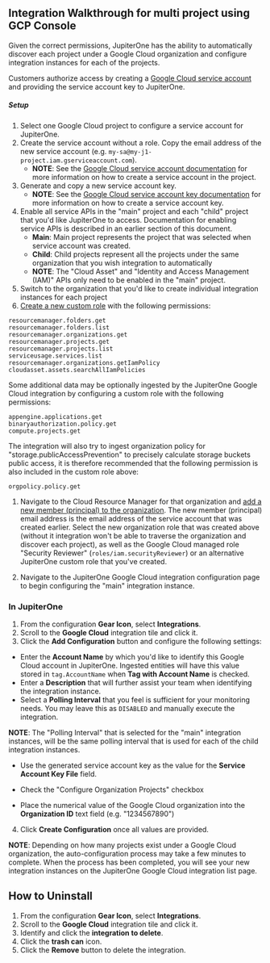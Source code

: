 ## Integration Walkthrough for multi project using GCP Console

Given the correct permissions, JupiterOne has the ability to automatically
discover each project under a Google Cloud organization and configure
integration instances for each of the projects.

Customers authorize access by creating a
[Google Cloud service account](https://cloud.google.com/iam/docs/creating-managing-service-accounts)
and providing the service account key to JupiterOne.

##### Setup

1. Select one Google Cloud project to configure a service account for
   JupiterOne.
1. Create the service account without a role. Copy the email address of the new
   service account (e.g. `my-sa@my-j1-project.iam.gserviceaccount.com`).
   - **NOTE**: See the
     [Google Cloud service account documentation](https://cloud.google.com/iam/docs/creating-managing-service-accounts#creating)
     for more information on how to create a service account in the project.
1. Generate and copy a new service account key.
   - **NOTE**: See the
     [Google Cloud service account key documentation](https://cloud.google.com/iam/docs/creating-managing-service-account-keys#creating_service_account_keys)
     for more information on how to create a service account key.
1. Enable all service APIs in the "main" project and each "child" project that
   you'd like JupiterOne to access. Documentation for enabling service APIs is
   described in an earlier section of this document.
   - **Main**: Main project represents the project that was selected when
     service account was created.
   - **Child**: Child projects represent all the projects under the same
     organization that you wish integration to automatically
   - **NOTE**: The "Cloud Asset" and "Identity and Access Management (IAM)" APIs
     only need to be enabled in the "main" project.
1. Switch to the organization that you'd like to create individual integration
   instances for each project
1. [Create a new custom role](https://cloud.google.com/iam/docs/creating-custom-roles)
   with the following permissions:

```
resourcemanager.folders.get
resourcemanager.folders.list
resourcemanager.organizations.get
resourcemanager.projects.get
resourcemanager.projects.list
serviceusage.services.list
resourcemanager.organizations.getIamPolicy
cloudasset.assets.searchAllIamPolicies
```

Some additional data may be optionally ingested by the JupiterOne Google Cloud
integration by configuring a custom role with the following permissions:

```
appengine.applications.get
binaryauthorization.policy.get
compute.projects.get
```

The integration will also try to ingest organization policy for
"storage.publicAccessPrevention" to precisely calculate storage buckets public
access, it is therefore recommended that the following permission is also
included in the custom role above:

```
orgpolicy.policy.get
```

1. Navigate to the Cloud Resource Manager for that organization and
   [add a new member (principal) to the organization](https://cloud.google.com/resource-manager/docs/access-control-org#grant-access).
   The new member (principal) email address is the email address of the service
   account that was created earlier. Select the new organization role that was
   created above (without it integration won't be able to traverse the
   organization and discover each project), as well as the Google Cloud managed
   role "Security Reviewer" (`roles/iam.securityReviewer`) or an alternative
   JupiterOne custom role that you've created.

2. Navigate to the JupiterOne Google Cloud integration configuration page to
   begin configuring the "main" integration instance.

### In JupiterOne

1. From the configuration **Gear Icon**, select **Integrations**.
2. Scroll to the **Google Cloud** integration tile and click it.
3. Click the **Add Configuration** button and configure the following settings:

- Enter the **Account Name** by which you'd like to identify this Google Cloud
  account in JupiterOne. Ingested entities will have this value stored in
  `tag.AccountName` when **Tag with Account Name** is checked.
- Enter a **Description** that will further assist your team when identifying
  the integration instance.
- Select a **Polling Interval** that you feel is sufficient for your monitoring
  needs. You may leave this as `DISABLED` and manually execute the integration.

**NOTE**: The "Polling Interval" that is selected for the "main" integration
instances, will be the same polling interval that is used for each of the child
integration instances.

- Use the generated service account key as the value for the **Service Account
  Key File** field.

- Check the "Configure Organization Projects" checkbox
- Place the numerical value of the Google Cloud organization into the
  **Organization ID** text field (e.g. "1234567890")

4. Click **Create Configuration** once all values are provided.

**NOTE**: Depending on how many projects exist under a Google Cloud
organization, the auto-configuration process may take a few minutes to complete.
When the process has been completed, you will see your new integration instances
on the JupiterOne Google Cloud integration list page.

## How to Uninstall

1. From the configuration **Gear Icon**, select **Integrations**.
2. Scroll to the **Google Cloud** integration tile and click it.
3. Identify and click the **integration to delete**.
4. Click the **trash can** icon.
5. Click the **Remove** button to delete the integration.
